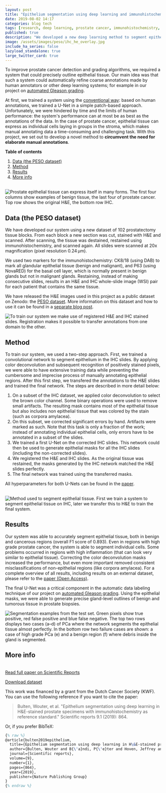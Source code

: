 ```yaml
---
layout: post
title: "Epithelium segmentation using deep learning and immunohistochemistry"
date: 2019-08-02 14:17
categories: blog tech
tags: [research, deep learning, prostate cancer, immunohistochemistry, epithelium segmentation]
published: true
description: "We developed a new deep learning method to segment epithelial tissue in digitized hematoxylin and eosin (H&E) stained prostatectomy slides using immunohistochemistry (IHC) as reference standard."
image: /assets/images/peso/ihc_he_overlay.jpg
include_ha_series: false
lazyload_standalone: true
large_twitter_card: true
---
```


To improve prostate cancer detection and grading algorithms, we required a system that could precisely outline epithelial tissue. Our main idea was that such a system could automatically refine coarse annotations made by human annotators or other deep learning systems; for example in our project on [automated Gleason grading](/blog/tech/automated-gleason-grading-deep-learning/).

At first, we trained a system using the [conventional way](/blog/tech/epithelium-segmentation-using-deep-learning/): based on human annotations, we trained a U-Net in a simple patch-based approach. Unfortunately, we were hindered by time and the limits of human performance: the system's performance can at most be as best as the annotations of the data. In the case of prostate cancer, epithelial tissue can express as individual cells laying in groups in the stroma, which makes manual annotating data a time-consuming and challenging task. With this project, we set out to develop a novel method to **circumvent the need for elaborate manual annotations**.

**Table of contents**
1. [Data (the PESO dataset)](#data)
2. [Method](#method)
3. [Results](#results)
4. [More info](#more-info)

<br>

<img class="lazyload" data-src="/assets/images/peso/dataset_examples_2rows-min.jpg" style="max-width: 100%;" alt="Prostate epithelial tissue can express itself in many forms. The first four columns show examples of benign tissue, the last four of prostate cancer. Top row shows the original H&E, the bottom row IHC.">

<a name="data"></a>
## Data (the PESO dataset)

We have developed our system using a new dataset of 102 prostatectomy tissue blocks. From each block a new section was cut, stained with H&E and scanned. After scanning, the tissue was destained, restained using immunohistochemistry, and scanned again. All slides were scanned at 20x magnification (pixel resolution 0.24 μm).

We used two markers for the immunohistochemistry: CK8/18 (using DAB) to mark all glandular epithelial tissue (benign and malignant), and P63 (using NovaRED) for the basal cell layer, which is normally present in benign glands but not in malignant glands. Restaining, instead of making consecutive slides, results in an H&E and IHC whole-slide image (WSI) pair for each patient that contains the same tissue.

We have released the H&E images used in this project as a public dataset on Zenodo: the [PESO dataset](https://zenodo.org/record/1485967#.XT8F0ugzb8A). More information on this dataset and how to use it can be found in a [separate blog post](/blog/tech/peso-dataset-whole-slide-image-prosate-cancer/).

<img class="lazyload" data-src="/assets/images/peso/ihc_he_overlay.jpg" style="max-width: 100%;" alt="To train our system we make use of registered H&E and IHC stained slides. Registration makes it possible to transfer annotations from one domain to the other.">

<a name="method"></a>
## Method

To train our system, we used a two-step approach. First, we trained a convolutional network to segment epithelium in the IHC slides. By applying color deconvolution and subsequent recognition of positively stained pixels, we were able to have extensive training data while preventing the cumbersome and imprecise process of manually annotating epithelial regions. After this first step, we transfered the annotations to the H&E slides and trained the final network. The steps are described in more detail below:

1. On a subset of the IHC dataset, we applied color deconvolution to select the brown color channel. Some binary operations were used to remove small artifacts. The resulting mask contains most of the epithelial tissue but also includes non epithelial tissue that was colored by the stain (such as corpora amylacea).
2. On this subset, we corrected significant errors by hand. Artifacts were marked as such. Note that this task is only a fraction of the work; instead of annotating individual epithelial cells, only errors have to be annotated in a subset of the slides.
3. We trained a first U-Net on the corrected IHC slides. This network could then be used to generate epithelial masks for all the IHC slides (including the non-corrected slides).
4. We registered the H&E and IHC slides. As the original tissue was restained, the masks generated by the IHC network matched the H&E slides perfectly.
5. The final network was trained using the transferred masks.

All hyperparameters for both U-Nets can be found in the [paper](https://www.nature.com/articles/s41598-018-37257-4).

<br>

<img class="lazyload" data-src="/assets/images/peso/epithelium_segmentation_algorithm.png" style="max-width: 100%;" alt="Method used to segment epithelial tissue. First we train a system to segment epithelial tissue on IHC, later we transfer this to H&E to train the final system.">

<a name="results"></a>
## Results

Our system was able to accurately segment epithelial tissue, both in benign and cancerous regions (overall F1 score of 0.893). Even in regions with high grade prostate cancer, the system is able to segment individual cells. Some problems occurred in regions with high inflammation (that can look very similar to epithelial tissue). Correcting the color deconvolution masks increased the performance, but even more important removed consistent misclassifications of non-epithelial regions (like corpora amylacea). For a complete overview of all results, including results on an external dataset, please refer to the [paper (Open Access)](https://www.nature.com/articles/s41598-018-37257-4).

The final U-Net was a critical component in the automatic data labeling technique of our project on [automated Gleason grading](/blog/tech/automated-gleason-grading-deep-learning/). Using the epithelial masks, we were able to generate precise gland-level outlines of benign and tumorous tissue in prostate biopsies.

<img class="lazyload" data-src="/assets/images/peso/epithelium_testset_results.jpg" style="max-width: 100%;" alt="Segmentation examples from the test set. Green pixels show true positive, red false positive and blue false negative. The top two rows displays two cases (a–d) of PCa where the network segments the epithelial tissue almost perfectly. In the bottom row two failure cases are shown: a case of high grade PCa (e) and a benign region (f) where debris inside the gland is segmented.">

<a name="more-info"></a>
## More info

<br><a href="https://www.nature.com/articles/s41598-018-37257-4" class="btn btn-primary">Read full paper on Scientific Reports</a>

<a href="https://doi.org/10.5281/zenodo.1485966" class="btn btn-primary">Download dataset</a>

This work was financed by a grant from the Dutch Cancer Society (KWF). You can use the following reference if you want to cite the paper:

> Bulten, Wouter, et al. "Epithelium segmentation using deep learning in H&E-stained prostate specimens with immunohistochemistry as reference standard." Scientific reports 9.1 (2019): 864.

Or, if you prefer BibTeX:

```tex
{% raw %}
@article{bulten2019epithelium,
  title={Epithelium segmentation using deep learning in H\&E-stained prostate specimens with immunohistochemistry as reference standard},
  author={Bulten, Wouter and B{\'a}ndi, P{\'e}ter and Hoven, Jeffrey and van de Loo, Rob and Lotz, Johannes and Weiss, Nick and van der Laak, Jeroen and van Ginneken, Bram and Hulsbergen-van de Kaa, Christina and Litjens, Geert},
  journal={Scientific reports},
  volume={9},
  number={1},
  pages={864},
  year={2019},
  publisher={Nature Publishing Group}
}
{% endraw %}
```

